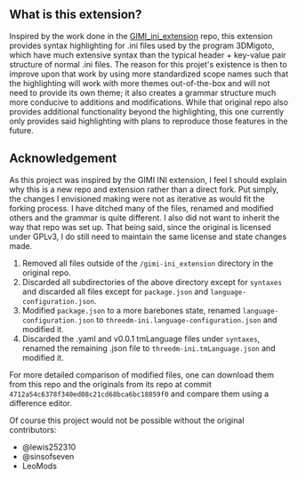 ## What is this extension?
Inspired by the work done in the [GIMI_ini_extension](https://github.com/lewis252310/GIMI_ini_Extension) repo, this extension provides syntax highlighting for .ini files used by the program 3DMigoto, which have much extensive syntax than the typical header + key-value pair structure of normal .ini files. The reason for this projet's existence is then to improve upon that work by using more standardized scope names such that the highlighting will work with more themes out-of-the-box and will not need to provide its own theme; it also creates a grammar structure much more conducive to additions and modifications. While that original repo also provides additional functionality beyond the highlighting, this one currently only provides said highlighting with plans to reproduce those features in the future.

## Acknowledgement
As this project was inspired by the GIMI INI extension, I feel I should explain why this is a new repo and extension rather than a direct fork. Put simply, the changes I envisioned making were not as iterative as would fit the forking process. I have ditched many of the files, renamed and modified others and the grammar is quite different. I also did not want to inherit the way that repo was set up. That being said, since the original is licensed under GPLv3, I do still need to maintain the same license and state changes made.

1. Removed all files outside of the `/gimi-ini_extension` directory in the original repo.
2. Discarded all subdirectories of the above directory except for `syntaxes` and discarded all files except for `package.json` and `language-configuration.json`.
3. Modified `package.json` to a more barebones state, renamed `language-configuration.json` to `threedm-ini.language-configuration.json` and modified it.
4. Discarded the .yaml and v0.0.1 tmLanguage files under `syntaxes`, renamed the remaining .json file to `threedm-ini.tmLanguage.json` and modified it.

For more detailed comparison of modified files, one can download them from this repo and the originals from its repo at commit `4712a54c6378f340ed08c21cd68bca6bc18859f0` and compare them using a difference editor.

Of course this project would not be possible without the original contributors:
- @lewis252310
- @sinsofseven
- LeoMods